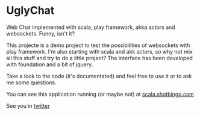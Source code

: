 # UglyChat
Web Chat implemented with scala, play framework, akka actors and websockets. Funny, isn't it?

This projecte is a demo project to test the possibilities of websockets with play framework. I'm also starting with
 scala and akk actors, so why not mix all this stuff and try to do a little project? The interface has been developed
 with foundation and a bit of jquery.

Take a look to the code (it's documentated) and feel free to use it or to ask me some questions.

You can see this application running (or maybe not) at [scala.shotbingo.com](http://scala.shotbingo.com/) 

See you in [twitter](https://twitter.com/alfonsovng)
